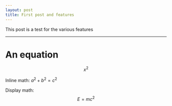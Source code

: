 ```yaml
---
layout: post
title: First post and features
---
```


This post is a test for the various features

-----

# An equation

$$
x^2
$$

Inline math: $a^2 + b^2 = c^2$

Display math:
$$
E = mc^2
$$